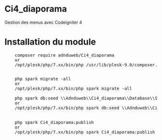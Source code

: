 # Ci4_diaporama
Gestion des menus avec Codeigniter 4

# Installation du module

<pre>
    composer require adnduweb/Ci4_diaporama
    or
    /opt/plesk/php/7.xx/bin/php /usr/lib/plesk-9.0/composer.phar require adnduweb/Ci4_diaporama

</pre>
<pre>
    php spark migrate -all
    or
    /opt/plesk/php/7.xx/bin/php spark migrate -all

    php spark db:seed \\Adnduweb\\Ci4_diaporama\\Database\\Seeds\\PageSeeder
    or
    /opt/plesk/php/7.xx/bin/php spark db:seed \\Adnduweb\\Ci4_diaporama\\Database\\Seeds\\PageSeeder


    php spark Ci4_diaporama:publish
    or
    /opt/plesk/php/7.xx/bin/php spark Ci4_diaporama:publish
    </pre>
